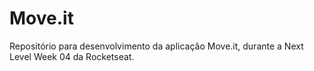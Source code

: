 # Move.it

Repositório para desenvolvimento da aplicação Move.it, durante a Next Level Week 04 da Rocketseat.